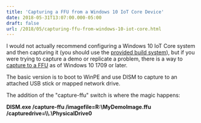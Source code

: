 ```yaml
---
title: 'Capturing a FFU from a Windows 10 IoT Core Device'
date: 2018-05-31T13:07:00.000-05:00
draft: false
url: /2018/05/capturing-ffu-from-windows-10-iot-core.html
---
```


I would not actually recommend configuring a Windows 10 IoT Core system and then capturing it (you should use the [provided build system](https://github.com/ms-iot/iot-adk-addonkit/blob/master/README.md)), but if you were trying to capture a demo or replicate a problem, there is a way to [capture to a FFU](https://docs.microsoft.com/en-us/windows-hardware/manufacture/desktop/deploy-windows-using-full-flash-update--ffu) as of Windows 10 1709 or later.  
  
The basic version is to boot to WinPE and use DISM to capture to an attached USB stick or mapped network drive.  
  
The addition of the "capture-ffu" switch is where the magic happens:  
  
**DISM.exe /capture-ffu /imagefile=R:\\MyDemoImage.ffu /capturedrive=\\\\.\\PhysicalDrive0**